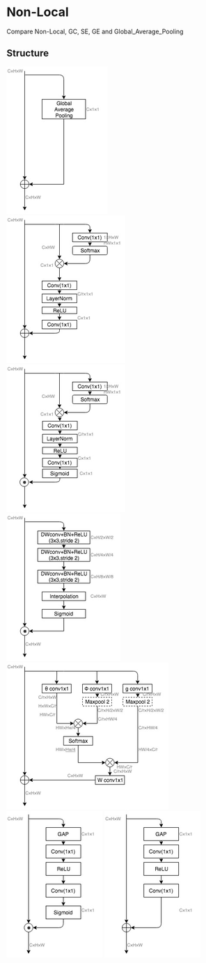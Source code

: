 # Non-Local
Compare Non-Local, GC, SE, GE and Global_Average_Pooling

## Structure
![GAP_Enhanced](jpg/GAP_Enhanced.jpg)
![GCNet](jpg/GCNet.jpg)
![GCNet_Mul](jpg/GCNet_Mul.jpg)
![GENet_theta(E8)](jpg/GENet_theta(E8).jpg)
![Non-LocalNet](jpg/Non-LocalNet.jpg)
![SENet](jpg/SENet.jpg)
![SENet_Add](jpg/SENet_Add.jpg)

